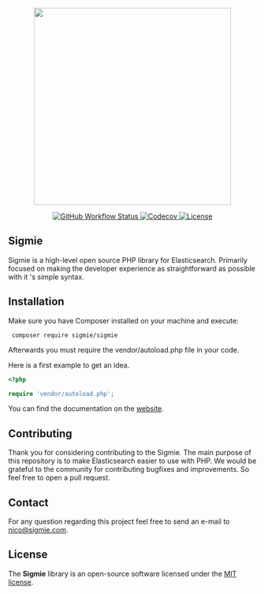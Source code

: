 <p align="center"><a href="https://docs.sigmie.com" target="_blank"><img width="400" src="https://res.cloudinary.com/markos-nikolaos-orfanos/image/upload/v1585732959/dark_g4zitq.png"></a></p>

<p align="center"><p align="center">

<a href="https://github.com/sigmie/sigmie/actions?query=workflow%3ABuild">
<img alt="GitHub Workflow Status" src="https://img.shields.io/github/workflow/status/sigmie/sigmie/Build">
</a>

<a href="https://codecov.io/gh/sigmie/sigmie">
  <img alt="Codecov" src="https://img.shields.io/codecov/c/github/sigmie/sigmie">
</a>

<a href="https://packagist.org/packages/sigmie/sigmie">
  <img src="https://img.shields.io/badge/License-MIT-blue.svg" alt="License"/>
</a>
</p>

</p>

## Sigmie
Sigmie is a high-level open source  PHP library for Elasticsearch. Primarily focused on making the developer experience as straightforward as possible with it 's simple syntax.

## Installation

Make sure you have Composer installed on your machine and execute:

```
 composer require sigmie/sigmie
```
Afterwards you must require the vendor/autoload.php file in your code.

Here is a first example to get an idea.
```php
<?php

require 'vendor/autoload.php';

```

You can find the documentation on the [website](https://docs.sigmie.com/sigmie).

## Contributing
 Thank you for considering contributing to the Sigmie. The main purpose of this repository is to make Elasticsearch easier to use with PHP. We would be grateful to the community for contributing bugfixes and improvements. So feel free to open a pull request.

## Contact
 For any question regarding this project feel free to send an e-mail to nico@sigmie.com.

## License
The **Sigmie** library is an open-source software licensed under the [MIT license](https://choosealicense.com/licenses/mit).
